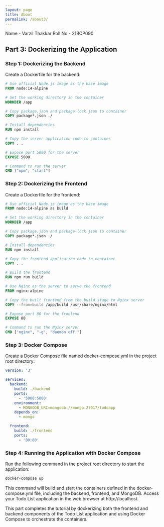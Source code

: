 ```yaml
---
layout: page
title: About
permalink: /about3/
---
```

Name - Varzil Thakkar
Roll No - 21BCP090

## Part 3: Dockerizing the Application

### Step 1: Dockerizing the Backend

Create a Dockerfile for the backend:

```Dockerfile
# Use official Node.js image as the base image
FROM node:14-alpine

# Set the working directory in the container
WORKDIR /app

# Copy package.json and package-lock.json to container
COPY package*.json ./

# Install dependencies
RUN npm install

# Copy the server application code to container
COPY . .

# Expose port 5000 for the server
EXPOSE 5000

# Command to run the server
CMD ["npm", "start"]
```

### Step 2: Dockerizing the Frontend
Create a Dockerfile for the frontend:
```Dockerfile
# Use official Node.js image as the base image
FROM node:14-alpine as build

# Set the working directory in the container
WORKDIR /app

# Copy package.json and package-lock.json to container
COPY package*.json ./

# Install dependencies
RUN npm install

# Copy the frontend application code to container
COPY . .

# Build the frontend
RUN npm run build

# Use Nginx as the server to serve the frontend
FROM nginx:alpine

# Copy the built frontend from the build stage to Nginx server
COPY --from=build /app/build /usr/share/nginx/html

# Expose port 80 for the frontend
EXPOSE 80

# Command to run the Nginx server
CMD ["nginx", "-g", "daemon off;"]
```
### Step 3: Docker Compose
Create a Docker Compose file named docker-compose.yml in the project root directory:

```yaml
version: '3'

services:
  backend:
    build: ./backend
    ports:
      - '5000:5000'
    environment:
      - MONGODB_URI=mongodb://mongo:27017/todoapp
    depends_on:
      - mongo

  frontend:
    build: ./frontend
    ports:
      - '80:80'

```
### Step 4: Running the Application with Docker Compose
Run the following command in the project root directory to start the application:

```bash
docker-compose up
```

This command will build and start the containers defined in the docker-compose.yml file, including the backend, frontend, and MongoDB. Access your Todo List application in the web browser at http://localhost.


This part completes the tutorial by dockerizing both the frontend and backend components of the Todo List application and using Docker Compose to orchestrate the containers.
